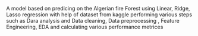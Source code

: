 A model based on predicing on the Algerian fire Forest using Linear, Ridge, Lasso regression with help of dataset from kaggle performing various steps such as Dara analysis and Data cleaning, Data preprocessing , Feature Engineering, EDA and calculating various performance metrices
